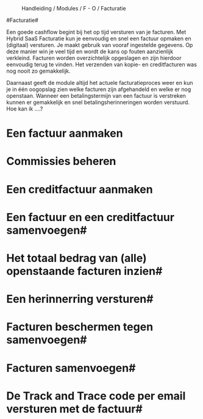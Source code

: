 <properties>
	<page>
		<title>Module facturatie</title>
		<menu>
		<position>Handleiding / Modules / F - O / Facturatie</position>
		<title>Introductie</title>
	</menu>
</properties>

#Facturatie#

<description>Een goede cashflow begint bij het op tijd versturen van je facturen. Met Hybrid SaaS Facturatie kun je eenvoudig en snel een factuur opmaken en (digitaal) versturen. Je maakt gebruik van vooraf ingestelde gegevens. Op deze manier win je veel tijd en wordt de kans op fouten aanzienlijk verkleind. Facturen worden overzichtelijk opgeslagen en zijn hierdoor eenvoudig terug te vinden. Het verzenden van kopie- en creditfacturen was nog nooit zo gemakkelijk.




Daarnaast geeft de module altijd het actuele facturatieproces weer en kun je in één oogopslag zien welke facturen zijn afgehandeld en welke er nog openstaan. Wanneer een betalingstermijn van een factuur is verstreken kunnen er gemakkelijk en snel betalingsherinneringen worden verstuurd.
</description>
Hoe kan ik ....?

# Een factuur aanmaken #
# Commissies beheren #
# Een creditfactuur aanmaken #
# Een factuur en een creditfactuur samenvoegen#
# Het totaal bedrag van (alle) openstaande facturen inzien#
# Een herinnerring versturen#
# Facturen beschermen tegen samenvoegen#
# Facturen samenvoegen#
# De Track and Trace code per email versturen met de factuur#
